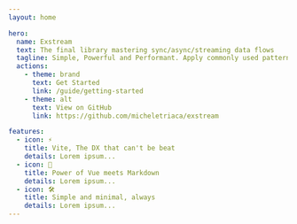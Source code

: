 ```yaml
---
layout: home

hero:
  name: Exstream
  text: The final library mastering sync/async/streaming data flows
  tagline: Simple, Powerful and Performant. Apply commonly used patterns to the next level
  actions:
    - theme: brand
      text: Get Started
      link: /guide/getting-started
    - theme: alt
      text: View on GitHub
      link: https://github.com/micheletriaca/exstream

features:
  - icon: ⚡️
    title: Vite, The DX that can't be beat
    details: Lorem ipsum...
  - icon: 🖖
    title: Power of Vue meets Markdown
    details: Lorem ipsum...
  - icon: 🛠️
    title: Simple and minimal, always
    details: Lorem ipsum...
---
```


<style>
@media (min-width: 960px) {
  .name, .text {
    max-width: 920px!important;
  } 
}
</style>